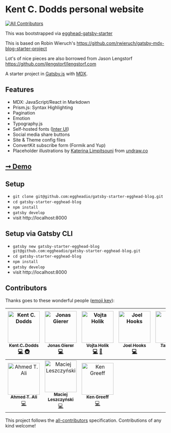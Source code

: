 # Kent C. Dodds personal website
[![All Contributors](https://img.shields.io/badge/all_contributors-10-orange.svg?style=flat-square)](#contributors)

This was bootstrapped via
[egghead-gatsby-starter](https://github.com/eggheadio/gatsby-starter-egghead-blog)

This is based on Robin Wieruch's
https://github.com/rwieruch/gatsby-mdx-blog-starter-project

Lot's of nice pieces are also borrowed from Jason Lengstorf
https://github.com/jlengstorf/lengstorf.com

A starter project in [Gatsby.js](https://www.gatsbyjs.org/) with
[MDX](https://github.com/mdx-js/mdx).

## Features

- MDX: JavaScript/React in Markdown
- Prism.js: Syntax Highlighting
- Pagination
- Emotion
- Typography.js
- Self-hosted fonts ([Inter UI](https://rsms.me/inter/))
- Social media share buttons
- Site & Theme config files
- ConvertKit subscribe form (Formik and Yup)
- Placeholder illustrations by
  [Katerina Limpitsouni](https://twitter.com/ninalimpi) from
  [undraw.co](https://undraw.co/)

## [➞ Demo](https://egghead-gatsby-starter.netlify.com/)

## Setup

- `git clone git@github.com:eggheadio/gatsby-starter-egghead-blog.git`
- `cd gatsby-starter-egghead-blog`
- `npm install`
- `gatsby develop`
- visit http://localhost:8000

## Setup via Gatsby CLI

- `gatsby new gatsby-starter-egghead-blog git@github.com:eggheadio/gatsby-starter-egghead-blog.git`
- `cd gatsby-starter-egghead-blog`
- `npm install`
- `gatsby develop`
- visit http://localhost:8000

## Contributors

Thanks goes to these wonderful people ([emoji key](https://github.com/all-contributors/all-contributors#emoji-key)):

<!-- ALL-CONTRIBUTORS-LIST:START - Do not remove or modify this section -->
<!-- prettier-ignore -->
| [<img src="https://avatars0.githubusercontent.com/u/1500684?v=4" width="100px;" alt="Kent C. Dodds"/><br /><sub><b>Kent C. Dodds</b></sub>](https://kentcdodds.com)<br />[💻](https://github.com/kentcdodds/kentcdodds.com/commits?author=kentcdodds "Code") [🚇](#infra-kentcdodds "Infrastructure (Hosting, Build-Tools, etc)") | [<img src="https://avatars0.githubusercontent.com/u/4331946?v=4" width="100px;" alt="Jonas Gierer"/><br /><sub><b>Jonas Gierer</b></sub>](https://github.com/jgierer12)<br />[💻](https://github.com/kentcdodds/kentcdodds.com/commits?author=jgierer12 "Code") | [<img src="https://avatars2.githubusercontent.com/u/25487857?v=4" width="100px;" alt="Vojta Holik"/><br /><sub><b>Vojta Holik</b></sub>](https://github.com/vojtaholik)<br />[💻](https://github.com/kentcdodds/kentcdodds.com/commits?author=vojtaholik "Code") [🎨](#design-vojtaholik "Design") | [<img src="https://avatars0.githubusercontent.com/u/86834?v=4" width="100px;" alt="Joel Hooks"/><br /><sub><b>Joel Hooks</b></sub>](http://joelhooks.com)<br />[💻](https://github.com/kentcdodds/kentcdodds.com/commits?author=joelhooks "Code") | [<img src="https://avatars1.githubusercontent.com/u/2262858?v=4" width="100px;" alt="Taylor Bell"/><br /><sub><b>Taylor Bell</b></sub>](https://github.com/tayiorbeii)<br />[💻](https://github.com/kentcdodds/kentcdodds.com/commits?author=tayiorbeii "Code") | [<img src="https://avatars2.githubusercontent.com/u/163561?v=4" width="100px;" alt="Jason Lengstorf"/><br /><sub><b>Jason Lengstorf</b></sub>](https://lengstorf.com)<br />[🤔](#ideas-jlengstorf "Ideas, Planning, & Feedback") | [<img src="https://avatars0.githubusercontent.com/u/2479967?v=4" width="100px;" alt="Robin Wieruch"/><br /><sub><b>Robin Wieruch</b></sub>](https://www.robinwieruch.de)<br />[💻](https://github.com/kentcdodds/kentcdodds.com/commits?author=rwieruch "Code") |
| :---: | :---: | :---: | :---: | :---: | :---: | :---: |
| [<img src="https://avatars1.githubusercontent.com/u/12673605?v=4" width="100px;" alt="Ahmed T. Ali"/><br /><sub><b>Ahmed T. Ali</b></sub>](https://ahmed.sd)<br />[💻](https://github.com/kentcdodds/kentcdodds.com/commits?author=z0al "Code") | [<img src="https://avatars2.githubusercontent.com/u/18516855?v=4" width="100px;" alt="Maciej Leszczyński"/><br /><sub><b>Maciej Leszczyński</b></sub>](http://asista.pl)<br />[💻](https://github.com/kentcdodds/kentcdodds.com/commits?author=asistapl "Code") | [<img src="https://avatars0.githubusercontent.com/u/2705717?v=4" width="100px;" alt="Ken Greeff"/><br /><sub><b>Ken Greeff</b></sub>](http://www.kengreeff.com)<br />[💻](https://github.com/kentcdodds/kentcdodds.com/commits?author=kengreeff "Code") |
<!-- ALL-CONTRIBUTORS-LIST:END -->

This project follows the [all-contributors](https://github.com/all-contributors/all-contributors) specification. Contributions of any kind welcome!